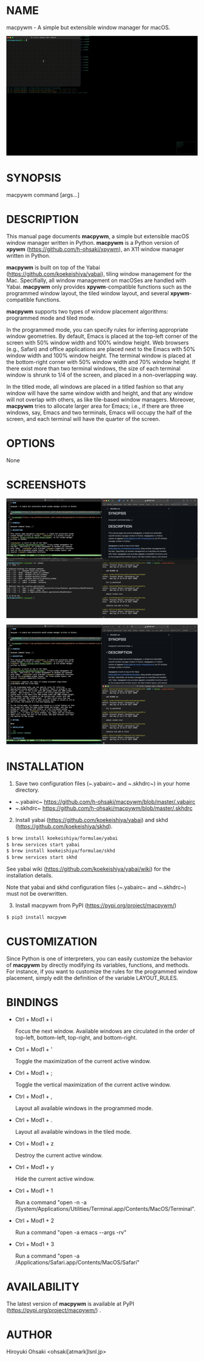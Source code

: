 # NAME

macpywm - A simple but extensible window manager for macOS.

![video](https://github.com/h-ohsaki/macpywm/blob/master/screenshot/video.gif)

# SYNOPSIS

macpywm command [args...]

# DESCRIPTION

This manual page documents **macpywm**, a simple but extensible macOS
window manager written in Python.  **macpywm** is a Python version of
**xpywm** (https://github.com/h-ohsaki/xpywm), an X11 window manager
written in Python.

**macpywm** is built on top of the Yabai
(https://github.com/koekeishiya/yabai), tiling window management for
the Mac.  Specifially, all window management on macOSes are handled
with Yabai.  **macpywm** only provides **xpywm**-compatible functions
such as the programmed window layout, the tiled window layout, and
several **xpywm**-compatible functions.

**macpywm** supports two types of window placement algorithms:
programmed mode and tiled mode.

In the programmed mode, you can specify rules for inferring
appropriate window geometries.  By default, Emacs is placed at the
top-left corner of the screen with 50% window width and 100% window
height.  Web browsers (e.g., Safari) and office applications are
placed next to the Emacs with 50% window width and 100% window height.
The terminal window is placed at the bottom-right corner with 50%
window width and 70% window height.  If there exist more than two
terminal windows, the size of each terminal window is shrunk to 1/4 of
the screen, and placed in a non-overlapping way.

In the titled mode, all windows are placed in a titled fashion so that
any window will have the same window width and height, and that any
window will not overlap with others, as like tile-based window
managers.  Moreover, **macpywm** tries to allocate larger area for
Emacs; i.e., if there are three windows, say, Emacs and two terminals,
Emacs will occupy the half of the screen, and each terminal will have
the quarter of the screen.

# OPTIONS

None

# SCREENSHOTS

![screenshot](https://github.com/h-ohsaki/macpywm/blob/master/screenshot/screenshot-1.png)

![screenshot](https://github.com/h-ohsaki/macpywm/blob/master/screenshot/screenshot-2.png)

# INSTALLATION

1. Save two configuration files (~.yabairc~ and ~.skhdrc~) in your
   home directory.

  - ~.yabairc~
    https://github.com/h-ohsaki/macpywm/blob/master/.yabairc
  - ~.skhdrc~
    https://github.com/h-ohsaki/macpywm/blob/master/.skhdrc

2. Install yabai (https://github.com/koekeishiya/yabai) and skhd
   (https://github.com/koekeishiya/skhd).

```sh
$ brew install koekeishiya/formulae/yabai
$ brew services start yabai
$ brew install koekeishiya/formulae/skhd
$ brew services start skhd
```

See yabai wiki (https://github.com/koekeishiya/yabai/wiki) for the
installation details.

Note that yabai and skhd configuration files (~.yabairc~ and
~.skhdrc~) must not be overwritten.

3. Install macpywm from PyPI (https://pypi.org/project/macpywm/)

```sh
$ pip3 install macpywm
```

# CUSTOMIZATION

Since Python is one of interpreters, you can easily customize the
behavior of **macpywm** by directly modifying its variables,
functions, and methods.  For instance, if you want to customize the
rules for the programmed window placement, simply edit the definition
of the variable LAYOUT_RULES.

# BINDINGS

- Ctrl + Mod1 + i

  Focus the next window.  Available windows are circulated in the order of
  top-left, bottom-left, top-right, and bottom-right.

- Ctrl + Mod1 + '

  Toggle the maximization of the current active window.

- Ctrl + Mod1 + ;

  Toggle the vertical maximization of the current active window.

- Ctrl + Mod1 + ,

  Layout all available windows in the programmed mode.

- Ctrl + Mod1 + .

  Layout all available windows in the tiled mode.

- Ctrl + Mod1 + z

  Destroy the current active window.

- Ctrl + Mod1 + y

  Hide the current active window.

- Ctrl + Mod1 + 1

  Run a command "open -n -a /System/Applications/Utilities/Terminal.app/Contents/MacOS/Terminal".

- Ctrl + Mod1 + 2

  Run a command "open -a emacs --args -rv"

- Ctrl + Mod1 + 3

  Run a command "open -a /Applications/Safari.app/Contents/MacOS/Safari"

# AVAILABILITY

The latest version of **macpywm** is available at PyPI
(https://pypi.org/project/macpywm/) .

# AUTHOR

Hiroyuki Ohsaki <ohsaki[atmark]lsnl.jp>
